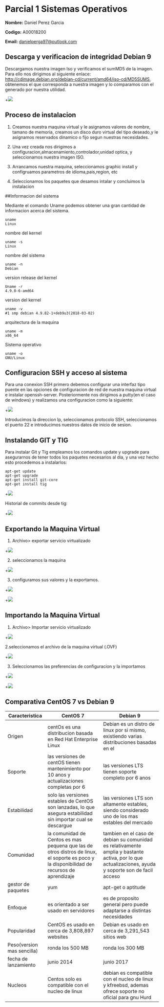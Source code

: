 # Parcial 1 Sistemas Operativos

**Nombre:** Daniel Perez Garcia 

**Codigo:** A00018200

**Email:**  danielperga97@outlook.com 

## Descarga y verificacion de integridad Debian 9

Descargamos nuestra imagen Iso y verificamos el sumMD5 de la imagen. Para ello nos dirigimos al siguiente enlace: http://cdimage.debian.org/debian-cd/current/amd64/iso-cd/MD5SUMS, obtenemos el que corresponda a nuestra imagen y lo comparamos con el generado por nuestra utilidad.

+![](capturas/integridad.PNG)



## Proceso de instalacion

1. Creamos nuestra maquina virtual y le asignamos valores de nombre, tamano de memoria, creamos un disco duro virtual del tipo deseado,y le asignamos reservados dinamico o fijo segun nuestras necesidades.

2. Una vez creada nos dirigimos a configuracion,almacenamiento,controlador,unidad optica, y seleccionamos nuestra imagen ISO.

3. Arrancamos nuestra maquina, seleccionamos graphic install y configruamos parametros de idioma,pais,region, etc

4. Seleccionamos los paquetes que desamos intalar y concluimos la instalacion



##Informacion del sistema

Mediante el comando Uname podemos obtener una gran cantidad de informacion acerca del sistema. 

```
uname
Linux
```
nombre del kernel
```
uname -s
Linux
```
nombre del sistema
```
uname -n
Debian
```
version release del kernel 
```
Uname -r 
4.9.0-6-amd64
```
version del kernel
```
uname -v
#1 smp debian 4.9.82-1+deb9u3(2018-03-02)
``` 
arquitectura de la maquina
```
uname -m
x86_64
```
Sistema operativo
``` 
uname -o 
GNU/Linux
``` 

## Configuracion SSH y acceso al sistema

Para una conexion SSH primero debemos configurar una interfaz tipo puente en las opciones de configuracion de red de nuestra maquina virtual e instalar openssh-server. Posteriormente nos dirigimos a putty(en el caso de windows) y realizamos una configuracion como la siguiente: 

+![](capturas/putty.PNG)

Introducimos la direccion Ip, seleccionamos protocolo SSH, seleccionamos el puerto 22 e introducimos nuestros datos de inicio de sesion.

## Instalando GIT y TIG
Para instalar Git y Tig empleamos los comandos update y upgrade para asegurarnos de tener todos los paquetes necesarios al dia, y una vez hecho esto procedemos a instalarlos:
```
apt-get update
apt-get upgrade
apt-get install git-core
apt-get install tig
```
+![](capturas/git-tig.png)

Historial de commits desde tig: 

+![](capturas/commit-history.png)


## Exportando la Maquina Virtual
1. Archivo> exportar servicio virtualizado 

+![](capturas/exp1.png)

2. seleccionamos la maquina

+![](capturas/exp2.PNG)

3. configuramos sus valores y la exportamos.

+![](capturas/exp3.PNG)

+![](capturas/exp4.PNG)

## Importando la Maquina Virtual

1. Archivo> Importar servicio virtualizado

+![](capturas/imp1.png)

2.seleccionamos el archivo de la maquina virtual (.OVF)

+![](capturas/imp2.PNG)

3. Seleccionamos las preferencias de configuracion y la importamos

+![](capturas/imp3.PNG)

+![](capturas/imp4.PNG)


## Comparativa CentOS 7 vs Debian 9

**Caracteristica** | **CentOS 7** | **Debian 9**
---|---|---
Origen |centOs es una distribucion basada en Red Hat Enterprise Linux| Debian es un distro de linux por si mismo, existiendo varias distribuciones basadas en el
Soporte | las versiones de centOS tienen mantenimiento por 10 anos y actualizaciones completas por 6 | las versiones LTS tienen soporte completo por 6 anos
Estabilidad|solo las versiones estables de CentOS son lanzadas, lo que asegura estabilidad sin importar cual se descargue| las versiones LTS son altamente estables, siendo considerado uno de los mas estables del mercado
Comunidad |la comunidad de Centos es mas pequena que las de otros distros de linux, el soporte es poco y la disponibilidad de recursos de aprendizaje | tambien  en el caso de debian su comunidad es relativamente amplia y bastante activa, por lo que actualizaciones, ayuda y soporte son de facil acceso
gestor de paquetes| yum | apt-get o aptitude
Enfoque | es orientado a ser usado en servidores | es de proposito general pero puede adaptarse a distintas necesidades
Popularidad | CentOS es usado en cerca de 3,808,897 websites | Debian es usado en cerca de 3,291,543 sitios web
Peso(version mas sencilla) | ronda los 500 MB | ronda los 300 MB
fecha de lanzamiento | junio 2014 |junio 2017
Nucleos | Centos solo es compatible con el nucleo de linux | debian es compatible con el nucleo de linux y kfreebsd, ademas ofrece soporte no oficial para gnu Hurd
